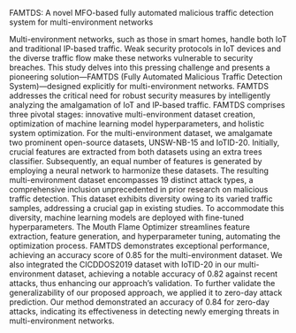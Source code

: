 FAMTDS: A novel MFO-based fully automated malicious traffic detection system for multi-environment networks

Multi-environment networks, such as those in smart homes, handle both IoT and traditional IP-based traffic. Weak security protocols in IoT devices and the diverse traffic flow make these networks vulnerable to security breaches. This study delves into this pressing challenge and presents a pioneering solution—FAMTDS (Fully Automated Malicious Traffic Detection System)—designed explicitly for multi-environment networks. FAMTDS addresses the critical need for robust security measures by intelligently analyzing the amalgamation of IoT and IP-based traffic. FAMTDS comprises three pivotal stages: innovative multi-environment dataset creation, optimization of machine learning model hyperparameters, and holistic system optimization. For the multi-environment dataset, we amalgamate two prominent open-source datasets, UNSW-NB-15 and IoTID-20. Initially, crucial features are extracted from both datasets using an extra trees classifier. Subsequently, an equal number of features is generated by employing a neural network to harmonize these datasets. The resulting multi-environment dataset encompasses 19 distinct attack types, a comprehensive inclusion unprecedented in prior research on malicious traffic detection. This dataset exhibits diversity owing to its varied traffic samples, addressing a crucial gap in existing studies. To accommodate this diversity, machine learning models are deployed with fine-tuned hyperparameters. The Mouth Flame Optimizer streamlines feature extraction, feature generation, and hyperparameter tuning, automating the optimization process. FAMTDS demonstrates exceptional performance, achieving an accuracy score of 0.85 for the multi-environment dataset. We also integrated the CICDDOS2019 dataset with IoTID-20 in our multi-environment dataset, achieving a notable accuracy of 0.82 against recent attacks, thus enhancing our approach’s validation. To further validate the generalizability of our proposed approach, we applied it to zero-day attack prediction. Our method demonstrated an accuracy of 0.84 for zero-day attacks, indicating its effectiveness in detecting newly emerging threats in multi-environment networks.
